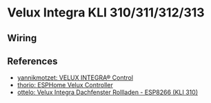 # Velux Integra KLI 310/311/312/313

## Wiring

## References

- [yannikmotzet: VELUX INTEGRA® Control](https://github.com/yannikmotzet/velux-integra-control)
- [thorio: ESPHome Velux Controller](https://github.com/thorio/esphome-projects/tree/master/velux-controller)
- [ottelo: Velux Integra Dachfenster Rollladen - ESP8266 (KLI 310)](https://ottelo.jimdofree.com/velux-integra-esp8266/)